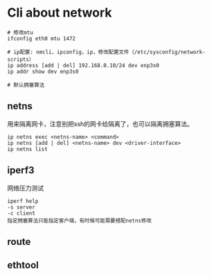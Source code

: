 # Cli about network 

```shell
# 修改mtu
ifconfig eth0 mtu 1472

# ip配置: nmcli，ipconfig，ip，修改配置文件（/etc/sysconfig/network-scripts）
ip address [add | del] 192.168.0.10/24 dev enp3s0
ip addr show dev enp3s0

# 默认拥塞算法

```

## netns

用来隔离网卡，注意别把ssh的网卡给隔离了，也可以隔离拥塞算法。

```shell
ip netns exec <netns-name> <command>
ip netns [add | del] <netns-name> dev <driver-interface>
ip netns list
```

## iperf3

网络压力测试

```shell
iperf help
-s server
-c client
指定拥塞算法只能指定客户端，有时候可能需要搭配netns修改
```

## route

## ethtool
